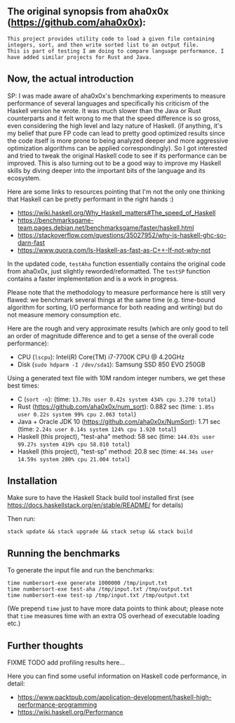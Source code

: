 ## The original synopsis from aha0x0x (https://github.com/aha0x0x):

```
This project provides utility code to load a given file containing integers, sort, and then write sorted list to an output file.
This is part of testing I am doing to compare language performance. I have added similar projects for Rust and Java.
```

## Now, the actual introduction

SP: I was made aware of aha0x0x's benchmarking experiments to measure performance of several languages and specifically his criticism of the Haskell version he wrote.
It was much slower than the Java or Rust counterparts and it felt wrong to me that the speed difference is so gross, even considering the high level and lazy nature of Haskell.
(if anything, it's my belief that pure FP code can lead to pretty good optimized results since the code itself is more prone to being analyzed deeper and more aggressive
optimization algorithms can be applied correspondingly). So I got interested and tried to tweak the original Haskell code to see if its performance can be improved.
This is also turning out to be a good way to improve my Haskell skills by diving deeper into the important bits of the language and its ecosystem.

Here are some links to resources pointing that I'm not the only one thinking that Haskell can be pretty performant in the right hands :)

* https://wiki.haskell.org/Why_Haskell_matters#The_speed_of_Haskell
* https://benchmarksgame-team.pages.debian.net/benchmarksgame/faster/haskell.html
* https://stackoverflow.com/questions/35027952/why-is-haskell-ghc-so-darn-fast
* https://www.quora.com/Is-Haskell-as-fast-as-C++-If-not-why-not

In the updated code, ```testAha``` function essentially contains the original code from aha0x0x, just slightly reworded/reformatted.
The ```testSP``` function contains a faster implementation and is a work in progress.

Please note that the methodology to measure performance here is still very flawed:
we benchmark several things at the same time (e.g. time-bound algorithm for sorting, I/O performance for both reading and writing)
but do not measure memory consumption etc.

Here are the rough and very approximate results
(which are only good to tell an order of magnitude difference and to get a sense of the overall code performance):

* CPU (```lscpu```): Intel(R) Core(TM) i7-7700K CPU @ 4.20GHz
* Disk (```sudo hdparm -I /dev/sda1```): Samsung SSD 850 EVO 250GB

Using a generated text file with 10M random integer numbers, we get these best times:

* C (```sort -n```): (time: ```13.78s user 0.42s system 434% cpu 3.270 total```)
* Rust (https://github.com/aha0x0x/num_sort): 0.882 sec (time: ```1.85s user 0.22s system 99% cpu 2.063 total```)
* Java + Oracle JDK 10 (https://github.com/aha0x0x/NumSort): 1.71 sec (time: ```2.24s user 0.14s system 124% cpu 1.920 total```)
* Haskell (this project), "test-aha" method: 58 sec (time: ```144.03s user 99.27s system 419% cpu 58.010 total```)
* Haskell (this project), "test-sp" method: 20.8 sec (time: ```44.34s user 14.59s system 280% cpu 21.004 total```)

## Installation

Make sure to have the Haskell Stack build tool installed first (see https://docs.haskellstack.org/en/stable/README/ for details)

Then run:
```
stack update && stack upgrade && stack setup && stack build
```

## Running the benchmarks

To generate the input file and run the benchmarks:

```
time numbersort-exe generate 1000000 /tmp/input.txt
time numbersort-exe test-aha /tmp/input.txt /tmp/output.txt
time numbersort-exe test-sp /tmp/input.txt /tmp/output.txt
```

(We prepend ```time``` just to have more data points to think about;
please note that ```time``` measures time with an extra OS overhead of executable loading etc.)

## Further thoughts

FIXME TODO add profiling results here...

Here you can find some useful information on Haskell code performance, in detail:

* https://www.packtpub.com/application-development/haskell-high-performance-programming
* https://wiki.haskell.org/Performance
